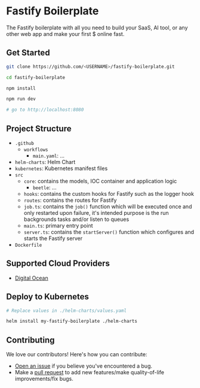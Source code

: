 # Fastify Boilerplate

The Fastify boilerplate with all you need to build your SaaS, AI tool, or any other web app and make your first $ online fast.

## Get Started

```bash
git clone https://github.com/<USERNAME>/fastify-boilerplate.git

cd fastify-boilerplate

npm install

npm run dev

# go to http://localhost:8080
```

## Project Structure

* `.github`
    * `workflows`
        * `main.yaml`: ...
* `helm-charts`: Helm Chart
* `kubernetes`: Kubernetes manifest files
* `src`
    * `core`: contains the models, IOC container and application logic
        * `beetle`: ...
    * `hooks`: contains the custom hooks for Fastify such as the logger hook
    * `routes`: contains the routes for Fastify
    * `job.ts`: contains the `job()` function which will be executed once and only restarted upon failure, it's intended purpose is the run backgrounds tasks and/or listen to queues
    * `main.ts`: primary entry point
    * `server.ts`: contains the `startServer()` function which configures and starts the Fastify server
* `Dockerfile`

## Supported Cloud Providers

* [Digital Ocean](https://www.digitalocean.com/products/kubernetes)

## Deploy to Kubernetes

```bash
# Replace values in ./helm-charts/values.yaml

helm install my-fastify-boilerplate ./helm-charts
```

## Contributing

We love our contributors! Here's how you can contribute:

- [Open an issue](https://github.com/hirebarend/fastify-boilerplate/issues) if you believe you've encountered a bug.
- Make a [pull request](https://github.com/hirebarend/fastify-boilerplate/pull) to add new features/make quality-of-life improvements/fix bugs.